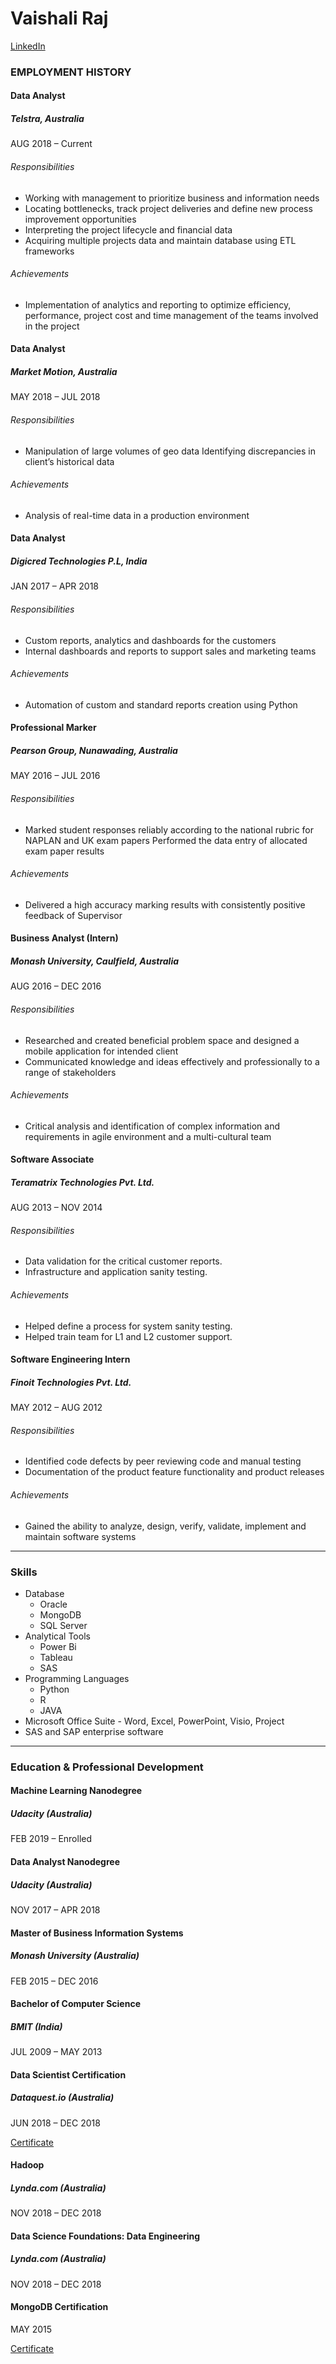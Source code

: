 # Vaishali Raj
[LinkedIn](https://www.linkedin.com/in/rajvaishali)

### EMPLOYMENT HISTORY

#### Data Analyst
##### Telstra, Australia
AUG 2018 – Current
###### Responsibilities

- Working with management to prioritize business and information needs
- Locating bottlenecks, track project deliveries and define new process improvement opportunities
- Interpreting the project lifecycle and financial data
- Acquiring multiple projects data and maintain database using ETL frameworks
###### Achievements
- Implementation of analytics and reporting to optimize efficiency, performance, project cost and time management of the teams involved in the project

#### Data Analyst
##### Market Motion, Australia
MAY 2018 – JUL 2018		
###### Responsibilities
- Manipulation of large volumes of geo data
Identifying discrepancies in client’s historical data
###### Achievements
- Analysis of real-time data in a production environment

#### Data Analyst
##### Digicred Technologies P.L, India
JAN 2017 – APR 2018		
###### Responsibilities
- Custom reports, analytics and dashboards for the customers
- Internal dashboards and reports to support sales and marketing teams
###### Achievements
- Automation of custom and standard reports creation using Python

#### Professional Marker
##### Pearson Group, Nunawading, Australia
MAY 2016 – JUL 2016
###### Responsibilities
- Marked student responses reliably according to the national rubric for NAPLAN and UK exam papers
Performed the data entry of allocated exam paper results
###### Achievements
- Delivered a high accuracy marking results with consistently positive feedback of Supervisor

#### Business Analyst (Intern)
##### Monash University, Caulfield, Australia
AUG 2016 – DEC 2016
###### Responsibilities
- Researched and created beneficial problem space and designed a mobile application for intended client
- Communicated knowledge and ideas effectively and professionally to a range of stakeholders
###### Achievements
- Critical analysis and identification of complex information and requirements in agile environment and a multi-cultural team

#### Software Associate
##### Teramatrix Technologies Pvt. Ltd. 
AUG 2013 – NOV 2014
###### Responsibilities
- Data validation for the critical customer reports.
- Infrastructure and application sanity testing.
###### Achievements
- Helped define a process for system sanity testing.
- Helped train team for L1 and L2 customer support.

#### Software Engineering Intern
##### Finoit Technologies Pvt. Ltd.
MAY 2012 – AUG 2012
###### Responsibilities
- Identified code defects by peer reviewing code and manual testing
- Documentation of the product feature functionality and product releases
###### Achievements
- Gained the ability to analyze, design, verify, validate, implement and maintain software systems

---

### Skills

- Database
  - Oracle
  - MongoDB
  - SQL Server
- Analytical Tools
  - Power Bi
  - Tableau
  - SAS
- Programming Languages
  - Python
  - R
  - JAVA
- Microsoft Office Suite - Word, Excel, PowerPoint, Visio, Project
- SAS and SAP enterprise software

---

### Education & Professional Development

#### Machine Learning Nanodegree
##### Udacity (Australia)
FEB 2019 – Enrolled		
		
#### Data Analyst Nanodegree
##### Udacity (Australia)
NOV 2017 – APR 2018		

#### Master of Business Information Systems
##### Monash University (Australia)
FEB 2015 – DEC 2016

#### Bachelor of Computer Science
##### BMIT (India)
JUL 2009 – MAY 2013

#### Data Scientist Certification 
##### Dataquest.io (Australia)
JUN 2018 – DEC 2018

[Certificate](https://www.dataquest.io/profile/vaishalifogat)

#### Hadoop
##### Lynda.com (Australia)
NOV 2018 – DEC 2018

#### Data Science Foundations: Data Engineering
##### Lynda.com (Australia)
NOV 2018 – DEC 2018

#### MongoDB Certification
MAY 2015

[Certificate](https://university.mongodb.com/course_completion/2de8fa869bce4014a4820d85fd5eff08)


